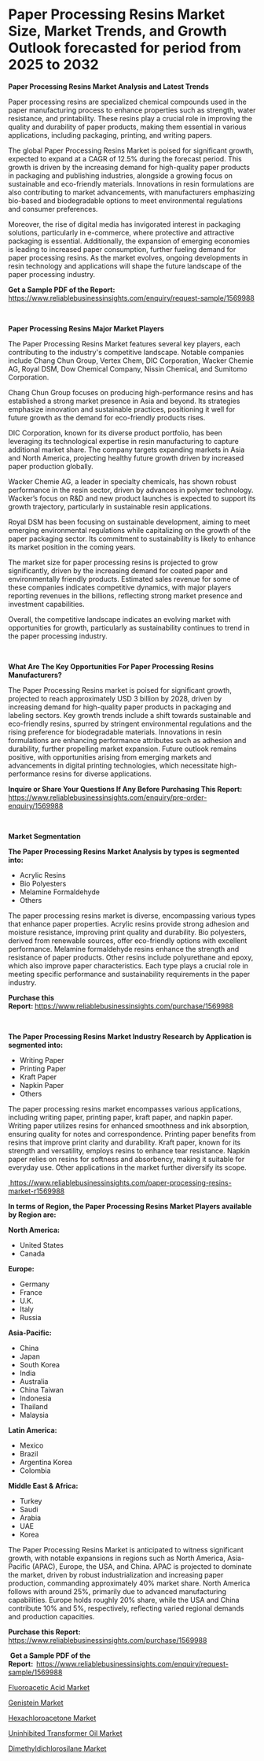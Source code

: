 <p><h1>Paper Processing Resins Market Size, Market Trends, and Growth Outlook forecasted for period from 2025 to 2032</h1></p><p><strong>Paper Processing Resins Market Analysis and Latest Trends</strong></p>
<p><p>Paper processing resins are specialized chemical compounds used in the paper manufacturing process to enhance properties such as strength, water resistance, and printability. These resins play a crucial role in improving the quality and durability of paper products, making them essential in various applications, including packaging, printing, and writing papers.</p><p>The global Paper Processing Resins Market is poised for significant growth, expected to expand at a CAGR of 12.5% during the forecast period. This growth is driven by the increasing demand for high-quality paper products in packaging and publishing industries, alongside a growing focus on sustainable and eco-friendly materials. Innovations in resin formulations are also contributing to market advancements, with manufacturers emphasizing bio-based and biodegradable options to meet environmental regulations and consumer preferences.</p><p>Moreover, the rise of digital media has invigorated interest in packaging solutions, particularly in e-commerce, where protective and attractive packaging is essential. Additionally, the expansion of emerging economies is leading to increased paper consumption, further fueling demand for paper processing resins. As the market evolves, ongoing developments in resin technology and applications will shape the future landscape of the paper processing industry.</p></p>
<p><strong>Get a Sample PDF of the Report:&nbsp;</strong> <a href="https://www.reliablebusinessinsights.com/enquiry/request-sample/1569988?utm_campaign=84&utm_medium=2&utm_source=Github&utm_content=ia&utm_term=25032025&utm_id=paper-processing-resins">https://www.reliablebusinessinsights.com/enquiry/request-sample/1569988</a></p>
<p>&nbsp;</p>
<p><strong>Paper Processing Resins Major Market Players</strong></p>
<p><p>The Paper Processing Resins Market features several key players, each contributing to the industry's competitive landscape. Notable companies include Chang Chun Group, Vertex Chem, DIC Corporation, Wacker Chemie AG, Royal DSM, Dow Chemical Company, Nissin Chemical, and Sumitomo Corporation.</p><p>Chang Chun Group focuses on producing high-performance resins and has established a strong market presence in Asia and beyond. Its strategies emphasize innovation and sustainable practices, positioning it well for future growth as the demand for eco-friendly products rises. </p><p>DIC Corporation, known for its diverse product portfolio, has been leveraging its technological expertise in resin manufacturing to capture additional market share. The company targets expanding markets in Asia and North America, projecting healthy future growth driven by increased paper production globally.</p><p>Wacker Chemie AG, a leader in specialty chemicals, has shown robust performance in the resin sector, driven by advances in polymer technology. Wacker’s focus on R&D and new product launches is expected to support its growth trajectory, particularly in sustainable resin applications.</p><p>Royal DSM has been focusing on sustainable development, aiming to meet emerging environmental regulations while capitalizing on the growth of the paper packaging sector. Its commitment to sustainability is likely to enhance its market position in the coming years.</p><p>The market size for paper processing resins is projected to grow significantly, driven by the increasing demand for coated paper and environmentally friendly products. Estimated sales revenue for some of these companies indicates competitive dynamics, with major players reporting revenues in the billions, reflecting strong market presence and investment capabilities. </p><p>Overall, the competitive landscape indicates an evolving market with opportunities for growth, particularly as sustainability continues to trend in the paper processing industry.</p></p>
<p>&nbsp;</p>
<p><strong>What Are The Key Opportunities For Paper Processing Resins Manufacturers?</strong></p>
<p><p>The Paper Processing Resins market is poised for significant growth, projected to reach approximately USD 3 billion by 2028, driven by increasing demand for high-quality paper products in packaging and labeling sectors. Key growth trends include a shift towards sustainable and eco-friendly resins, spurred by stringent environmental regulations and the rising preference for biodegradable materials. Innovations in resin formulations are enhancing performance attributes such as adhesion and durability, further propelling market expansion. Future outlook remains positive, with opportunities arising from emerging markets and advancements in digital printing technologies, which necessitate high-performance resins for diverse applications.</p></p>
<p><strong>Inquire or Share Your Questions If Any Before Purchasing This Report:</strong> <a href="https://www.reliablebusinessinsights.com/enquiry/pre-order-enquiry/1569988?utm_campaign=84&utm_medium=2&utm_source=Github&utm_content=ia&utm_term=25032025&utm_id=paper-processing-resins">https://www.reliablebusinessinsights.com/enquiry/pre-order-enquiry/1569988</a></p>
<p>&nbsp;</p>
<p><strong>Market Segmentation</strong></p>
<p><strong>The Paper Processing Resins Market Analysis by types is segmented into:</strong></p>
<p><ul><li>Acrylic Resins</li><li>Bio Polyesters</li><li>Melamine Formaldehyde</li><li>Others</li></ul></p>
<p><p>The paper processing resins market is diverse, encompassing various types that enhance paper properties. Acrylic resins provide strong adhesion and moisture resistance, improving print quality and durability. Bio polyesters, derived from renewable sources, offer eco-friendly options with excellent performance. Melamine formaldehyde resins enhance the strength and resistance of paper products. Other resins include polyurethane and epoxy, which also improve paper characteristics. Each type plays a crucial role in meeting specific performance and sustainability requirements in the paper industry.</p></p>
<p><strong>Purchase this Report:&nbsp;</strong><a href="https://www.reliablebusinessinsights.com/purchase/1569988?utm_campaign=84&utm_medium=2&utm_source=Github&utm_content=ia&utm_term=25032025&utm_id=paper-processing-resins">https://www.reliablebusinessinsights.com/purchase/1569988</a></p>
<p>&nbsp;</p>
<p><strong>The Paper Processing Resins Market Industry Research by Application is segmented into:</strong></p>
<p><ul><li>Writing Paper</li><li>Printing Paper</li><li>Kraft Paper</li><li>Napkin Paper</li><li>Others</li></ul></p>
<p><p>The paper processing resins market encompasses various applications, including writing paper, printing paper, kraft paper, and napkin paper. Writing paper utilizes resins for enhanced smoothness and ink absorption, ensuring quality for notes and correspondence. Printing paper benefits from resins that improve print clarity and durability. Kraft paper, known for its strength and versatility, employs resins to enhance tear resistance. Napkin paper relies on resins for softness and absorbency, making it suitable for everyday use. Other applications in the market further diversify its scope.</p></p>
<p><a href="https://www.reliablebusinessinsights.com/paper-processing-resins-market-r1569988?utm_campaign=84&utm_medium=2&utm_source=Github&utm_content=ia&utm_term=25032025&utm_id=paper-processing-resins">&nbsp;https://www.reliablebusinessinsights.com/paper-processing-resins-market-r1569988</a></p>
<p><strong>In terms of Region, the Paper Processing Resins Market Players available by Region are:</strong></p>
<p>
    <p> <strong> North America: </strong>
        <ul>
            <li>United States</li>
            <li>Canada</li>
        </ul>
        </p> 
    <p> <strong> Europe: </strong>
        <ul>
            <li>Germany</li>
            <li>France</li>
            <li>U.K.</li>
            <li>Italy</li>
            <li>Russia</li>
        </ul>
        </p> 
    <p> <strong> Asia-Pacific: </strong>
        <ul>
            <li>China</li>
            <li>Japan</li>
            <li>South Korea</li>
            <li>India</li>
            <li>Australia</li>
            <li>China Taiwan</li>
            <li>Indonesia</li>
            <li>Thailand</li>
            <li>Malaysia</li>
        </ul>
        </p> 
    <p> <strong> Latin America: </strong>
        <ul>
            <li>Mexico</li>
            <li>Brazil</li>
            <li>Argentina Korea</li>
            <li>Colombia</li>
        </ul>
        </p> 
    <p> <strong> Middle East & Africa: </strong>
        <ul>
            <li>Turkey</li>
            <li>Saudi</li>
            <li>Arabia</li>
            <li>UAE</li>
            <li>Korea</li>
        </ul>
    </p>
    </p>
<p><p>The Paper Processing Resins Market is anticipated to witness significant growth, with notable expansions in regions such as North America, Asia-Pacific (APAC), Europe, the USA, and China. APAC is projected to dominate the market, driven by robust industrialization and increasing paper production, commanding approximately 40% market share. North America follows with around 25%, primarily due to advanced manufacturing capabilities. Europe holds roughly 20% share, while the USA and China contribute 10% and 5%, respectively, reflecting varied regional demands and production capacities.</p></p>
<p><strong>Purchase this Report: </strong><a href="https://www.reliablebusinessinsights.com/purchase/1569988?utm_campaign=84&utm_medium=2&utm_source=Github&utm_content=ia&utm_term=25032025&utm_id=paper-processing-resins">https://www.reliablebusinessinsights.com/purchase/1569988</a></p>
<p>&nbsp;<strong>Get a Sample PDF of the Report:&nbsp;&nbsp;</strong><a href="https://www.reliablebusinessinsights.com/enquiry/request-sample/1569988?utm_campaign=84&utm_medium=2&utm_source=Github&utm_content=ia&utm_term=25032025&utm_id=paper-processing-resins">https://www.reliablebusinessinsights.com/enquiry/request-sample/1569988</a></p>
<p><strong></strong></p>
<p><p><a href="https://github.com/kecixayaab/Market-Research-Report-List-1/blob/main/fluoroacetic-acid-market.md?utm_campaign=84&utm_medium=2&utm_source=Github&utm_content=ia&utm_term=25032025&utm_id=paper-processing-resins">Fluoroacetic Acid Market</a></p><p><a href="https://github.com/sentoljinqiu/Market-Research-Report-List-1/blob/main/genistein-market.md?utm_campaign=84&utm_medium=2&utm_source=Github&utm_content=ia&utm_term=25032025&utm_id=paper-processing-resins">Genistein Market</a></p><p><a href="https://github.com/gilerzelko7a/Market-Research-Report-List-1/blob/main/hexachloroacetone-market.md?utm_campaign=84&utm_medium=2&utm_source=Github&utm_content=ia&utm_term=25032025&utm_id=paper-processing-resins">Hexachloroacetone Market</a></p><p><a href="https://github.com/vandelmanize/Market-Research-Report-List-1/blob/main/uninhibited-transformer-oil-market.md?utm_campaign=84&utm_medium=2&utm_source=Github&utm_content=ia&utm_term=25032025&utm_id=paper-processing-resins">Uninhibited Transformer Oil Market</a></p><p><a href="https://github.com/saribuissawi/Market-Research-Report-List-1/blob/main/dimethyldichlorosilane-market.md?utm_campaign=84&utm_medium=2&utm_source=Github&utm_content=ia&utm_term=25032025&utm_id=paper-processing-resins">Dimethyldichlorosilane Market</a></p></p>